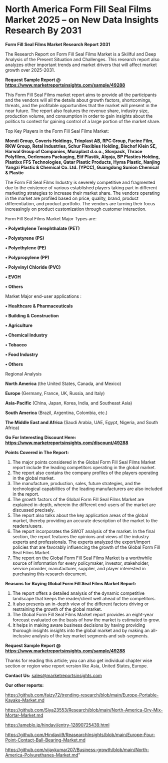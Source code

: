 # North America Form Fill Seal Films Market 2025 – on New Data Insights Research By 2031

<strong>Form Fill Seal Films Market Research Report 2031</strong>

The Research Report on Form Fill Seal Films Market is a Skillful and Deep Analysis of the Present Situation and Challenges. This research report also analyzes other important trends and market drivers that will affect market growth over 2025-2031.

<strong>Request Sample Report @ <a href=https://www.marketreportsinsights.com/sample/49288>https://www.marketreportsinsights.com/sample/49288</a></strong>

This Form Fill Seal Films market report aims to provide all the participants and the vendors will all the details about growth factors, shortcomings, threats, and the profitable opportunities that the market will present in the near future. The report also features the revenue share, industry size, production volume, and consumption in order to gain insights about the politics to contest for gaining control of a large portion of the market share.

Top Key Players in the Form Fill Seal Films Market:

<strong>Mondi Group, Coveris Holdings, Trioplast AB, RPC Group, Fucine Film, RKW Group, Retal Industries, Schur Flexibles Holding, Bischof Klein SE, Harwal Group of Companies, Muraplast d.o.o., Slovpack, Thrace Polyfilms, Oerlemans Packaging, Elif Plastik, Algoja, BP Plastics Holding, Plastixx FFS Technologies, Qatar Plastic Products, Hyma Plastic, Nanjing Yangzi Plastic & Chemical Co. Ltd. (YPCC), Guangdong Sunion Chemical & Plastic</strong>

The Form Fill Seal Films Industry is severely competitive and fragmented due to the existence of various established players taking part in different marketing strategies to increase their market share. The vendors operating in the market are profiled based on price, quality, brand, product differentiation, and product portfolio. The vendors are turning their focus increasingly on product customization through customer interaction.

Form Fill Seal Films Market Major Types are:

<strong>•  Polyethylene Terephthalate (PET)

•  Polystyrene (PS)

•  Polyethylene (PE)

•  Polypropylene (PP)

•  Polyvinyl Chloride (PVC)

•  EVOH

•  Others</strong>

Market Major end-user applications :

<strong>•  Healthcare & Pharmaceuticals

•  Building & Construction

•  Agriculture

•  Chemical Industry

•  Tobacco

•  Food Industry

•  Others</strong>

Regional Analysis

</u><strong><b>North America</b></strong> (the United States, Canada, and Mexico)

<strong><b>Europe </b></strong>(Germany, France, UK, Russia, and Italy)

<strong><b>Asia-Pacific</b></strong> (China, Japan, Korea, India, and Southeast Asia)

<strong><b>South America</b></strong> (Brazil, Argentina, Colombia, etc.)

<strong><b>The Middle East and Africa</b></strong> (Saudi Arabia, UAE, Egypt, Nigeria, and South Africa)

<strong>Go For Interesting Discount Here: <a href=https://www.marketreportsinsights.com/discount/49288>https://www.marketreportsinsights.com/discount/49288</a></strong>

<strong>Points Covered in The Report:</strong>
<ol>
  <li>The major points considered in the Global Form Fill Seal Films Market report include the leading competitors operating in the global market.</li>
  <li>The report also contains the company profiles of the players operating in the global market.</li>
  <li>The manufacture, production, sales, future strategies, and the technological capabilities of the leading manufacturers are also included in the report.</li>
  <li>The growth factors of the Global Form Fill Seal Films Market are explained in-depth, wherein the different end-users of the market are discussed precisely.</li>
  <li>The report also talks about the key application areas of the global market, thereby providing an accurate description of the market to the readers/users.</li>
  <li>The report incorporates the SWOT analysis of the market. In the final section, the report features the opinions and views of the industry experts and professionals. The experts analyzed the export/import policies that are favorably influencing the growth of the Global Form Fill Seal Films Market.</li>
  <li>The report on the Global Form Fill Seal Films Market is a worthwhile source of information for every policymaker, investor, stakeholder, service provider, manufacturer, supplier, and player interested in purchasing this research document.</li>
</ol>
<strong>Reasons for Buying Global Form Fill Seal Films Market Report:</strong>

<ol>
  <li>The report offers a detailed analysis of the dynamic competitive landscape that keeps the reader/client well ahead of the competitors.</li>
  <li>It also presents an in-depth view of the different factors driving or restraining the growth of the global market.</li>
  <li>The Global Form Fill Seal Films Market report provides an eight-year forecast evaluated on the basis of how the market is estimated to grow.</li>
  <li>It helps in making aware business decisions by having providing thorough insights insights into the global market and by making an all-inclusive analysis of the key market segments and sub-segments.</li>
</ol>
<strong>Request Sample Report @ <a href=https://www.marketreportsinsights.com/sample/49288>https://www.marketreportsinsights.com/sample/49288</a></strong>


Thanks for reading this article; you can also get individual chapter wise section or region wise report version like Asia, United States, Europe.

<strong>Contact Us:</strong>
sales@marketreportsinsights.com

<strong>Our other reports:</strong>

<a href=https://github.com/faizy72/trending-research/blob/main/Europe-Portable-Kayaks-Market.md>https://github.com/faizy72/trending-research/blob/main/Europe-Portable-Kayaks-Market.md</a>

<a href=https://github.com/Siya23553/Research/blob/main/North-America-Dry-Mix-Mortar-Market.md>https://github.com/Siya23553/Research/blob/main/North-America-Dry-Mix-Mortar-Market.md</a>

<a href=https://ameblo.jp/hindavi/entry-12890725439.html>https://ameblo.jp/hindavi/entry-12890725439.html</a>

<a href=https://github.com/Hindavii9/ReasearchInsights/blob/main/Europe-Four-Point-Contact-Ball-Bearing-Market.md>https://github.com/Hindavii9/ReasearchInsights/blob/main/Europe-Four-Point-Contact-Ball-Bearing-Market.md</a>

<a href=https://github.com/vijaykumar207/Business-growth/blob/main/North-America-Polyurethanes-Market.md>https://github.com/vijaykumar207/Business-growth/blob/main/North-America-Polyurethanes-Market.md</a>"
